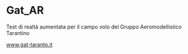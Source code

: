 # Gat_AR

Test di realtà aumentata per il campo volo del Gruppo Aeromodellistico Tarantino

www.gat-taranto.it
